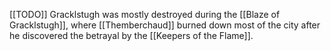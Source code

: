 [[TODO]]
Gracklstugh was mostly destroyed during the [[Blaze of Gracklstugh]], where [[Themberchaud]] burned down most of the city after he discovered the betrayal by the [[Keepers of the Flame]].